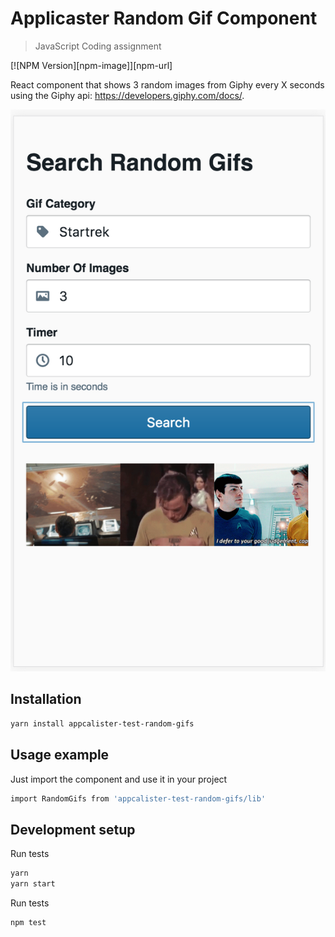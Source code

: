 # Applicaster Random Gif Component
> JavaScript Coding assignment

[![NPM Version][npm-image]][npm-url]

React component that shows 3 random images from Giphy every X seconds using the Giphy api: https://developers.giphy.com/docs/. 

![](readme-image.png)

## Installation

```sh
yarn install appcalister-test-random-gifs
```

## Usage example

Just import the component and use it in your project

```sh
import RandomGifs from 'appcalister-test-random-gifs/lib'
```

## Development setup

Run tests
```sh
yarn
yarn start
```

Run tests
```sh
npm test
```

